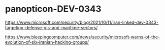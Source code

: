 # panopticon-DEV-0343

https://www.microsoft.com/security/blog/2021/10/11/iran-linked-dev-0343-targeting-defense-gis-and-maritime-sectors/

https://www.bleepingcomputer.com/news/security/microsoft-warns-of-the-evolution-of-six-iranian-hacking-groups/
